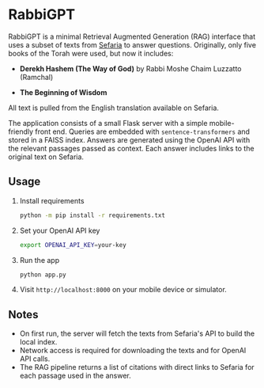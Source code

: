 # RabbiGPT

RabbiGPT is a minimal Retrieval Augmented Generation (RAG) interface that uses a
subset of texts from [Sefaria](https://www.sefaria.org/) to answer questions.
Originally, only five books of the Torah were used, but now it includes:

- **Derekh Hashem (The Way of God)** by Rabbi Moshe Chaim Luzzatto (Ramchal)

- **The Beginning of Wisdom**

All text is pulled from the English translation available on Sefaria.

The application consists of a small Flask server with a simple mobile-friendly
front end. Queries are embedded with `sentence-transformers` and stored in a
FAISS index. Answers are generated using the OpenAI API with the relevant
passages passed as context. Each answer includes links to the original text on
Sefaria.

## Usage

1. Install requirements

   ```bash
   python -m pip install -r requirements.txt
   ```

2. Set your OpenAI API key

   ```bash
   export OPENAI_API_KEY=your-key
   ```

3. Run the app

   ```bash
   python app.py
   ```

4. Visit `http://localhost:8000` on your mobile device or simulator.

## Notes

- On first run, the server will fetch the texts from Sefaria's API to
  build the local index.
- Network access is required for downloading the texts and for OpenAI API calls.
- The RAG pipeline returns a list of citations with direct links to Sefaria for
  each passage used in the answer.
